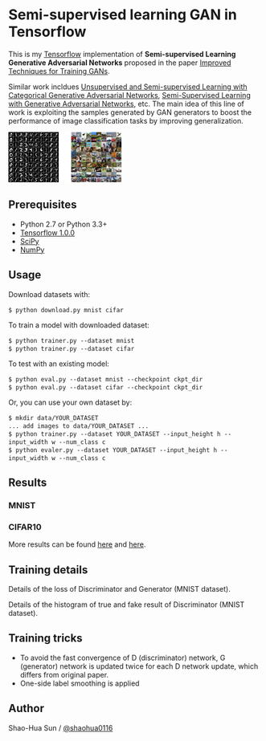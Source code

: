 # Semi-supervised learning GAN in Tensorflow

This is my [Tensorflow](https://www.tensorflow.org/) implementation of 
**Semi-supervised Learning Generative Adversarial Networks** proposed in the paper
[Improved Techniques for Training GANs](http://arxiv.org/abs/1606.03498).

Similar work incldues 
[Unsupervised and Semi-supervised Learning with Categorical Generative Adversarial Networks](https://arxiv.org/abs/1511.06390), 
[Semi-Supervised Learning with Generative Adversarial Networks](https://arxiv.org/abs/1606.01583), etc.
The main idea of this line of work is exploiting the samples generated by GAN generators to boost the performance of image classification tasks by improving generalization.

<img src="example.png" alt="Drawing" style="width: 225px;"/>

## Prerequisites

- Python 2.7 or Python 3.3+
- [Tensorflow 1.0.0](https://github.com/tensorflow/tensorflow/tree/r1.0)
- [SciPy](http://www.scipy.org/install.html)
- [NumPy](http://www.numpy.org/)

## Usage

Download datasets with:

    $ python download.py mnist cifar

To train a model with downloaded dataset:

    $ python trainer.py --dataset mnist
    $ python trainer.py --dataset cifar

To test with an existing model:

    $ python eval.py --dataset mnist --checkpoint ckpt_dir
    $ python eval.py --dataset cifar --checkpoint ckpt_dir

Or, you can use your own dataset by:

    $ mkdir data/YOUR_DATASET
    ... add images to data/YOUR_DATASET ...
    $ python trainer.py --dataset YOUR_DATASET --input_height h --input_width w --num_class c
    $ python evaler.py --dataset YOUR_DATASET --input_height h --input_width w --num_class c

## Results
<!--
![result](assets/training.gif)
-->
### MNIST
<!--
MNIST codes are written by [@PhoenixDai](https://github.com/PhoenixDai).

![mnist_result1](assets/mnist1.png)

![mnist_result2](assets/mnist2.png)

![mnist_result3](assets/mnist3.png)
-->

### CIFAR10

More results can be found [here](#) and [here](#).

## Training details

Details of the loss of Discriminator and Generator (MNIST dataset).
<!--
![d_loss](assets/d_loss.png)

![g_loss](assets/g_loss.png)
-->
Details of the histogram of true and fake result of Discriminator (MNIST dataset).
<!--
![d_hist](assets/d_hist.png)

![d__hist](assets/d__hist.png)
-->

## Training tricks

-   To avoid the fast convergence of D (discriminator) network, G (generator) network is updated twice for each D network update, which differs from original paper.
-   One-side label smoothing is applied

## Author

Shao-Hua Sun / [@shaohua0116](http://shaohua0116.github.io/)
